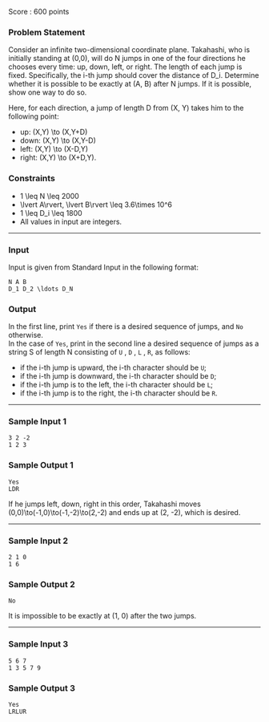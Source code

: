 Score : 600 points

### Problem Statement

Consider an infinite two-dimensional coordinate plane.
Takahashi, who is initially standing at (0,0), will do N jumps in one of the four directions he chooses every time: up, down, left, or right.
The length of each jump is fixed. Specifically, the i-th jump should cover the distance of D\_i.
Determine whether it is possible to be exactly at (A, B) after N jumps. If it is possible, show one way to do so.

Here, for each direction, a jump of length D from (X, Y) takes him to the following point:

* up: (X,Y) \to (X,Y+D)
* down: (X,Y) \to (X,Y-D)
* left: (X,Y) \to (X-D,Y)
* right: (X,Y) \to (X+D,Y).

### Constraints

* 1 \leq N \leq 2000
* \lvert A\rvert, \lvert B\rvert \leq 3.6\times 10^6
* 1 \leq D\_i \leq 1800
* All values in input are integers.

---

### Input

Input is given from Standard Input in the following format:

```
N A B
D_1 D_2 \ldots D_N
```

### Output

In the first line, print `Yes` if there is a desired sequence of jumps, and `No` otherwise.  
In the case of `Yes`, print in the second line a desired sequence of jumps as a string S of length N consisting of `U` , `D` , `L` , `R`, as follows:

* if the i-th jump is upward, the i-th character should be `U`;
* if the i-th jump is downward, the i-th character should be `D`;
* if the i-th jump is to the left, the i-th character should be `L`;
* if the i-th jump is to the right, the i-th character should be `R`.

---

### Sample Input 1

```
3 2 -2
1 2 3
```

### Sample Output 1

```
Yes
LDR
```

If he jumps left, down, right in this order, Takahashi moves (0,0)\to(-1,0)\to(-1,-2)\to(2,-2) and ends up at (2, -2), which is desired.

---

### Sample Input 2

```
2 1 0
1 6
```

### Sample Output 2

```
No
```

It is impossible to be exactly at (1, 0) after the two jumps.

---

### Sample Input 3

```
5 6 7
1 3 5 7 9
```

### Sample Output 3

```
Yes
LRLUR
```